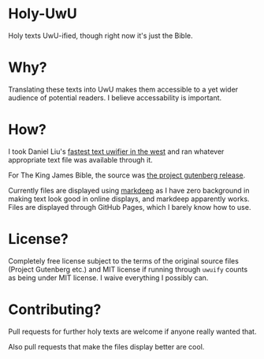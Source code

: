 # Holy-UwU

Holy texts UwU-ified, though right now it's just the Bible.

# Why?

Translating these texts into UwU makes them accessible to a yet wider audience
of potential readers. I believe accessability is important.

# How?

I took Daniel Liu's
[fastest text uwifier in the west](https://github.com/Daniel-Liu-c0deb0t/uwu)
and ran whatever appropriate text file was available through it.

For The King James Bible, the source was
[the project gutenberg release](https://www.gutenberg.org/cache/epub/10/pg10.txt).

Currently files are displayed using
[markdeep](https://casual-effects.com/markdeep/) as I have zero background in
making text look good in online displays, and markdeep apparently works. Files
are displayed through GitHub Pages, which I barely know how to use.

# License?

Completely free license subject to the terms of the original source files
(Project Gutenberg etc.) and MIT license if running through `uwuify` counts as
being under MIT license. I waive everything I possibly can.

# Contributing?

Pull requests for further holy texts are welcome if anyone really wanted that.

Also pull requests that make the files display better are cool.
